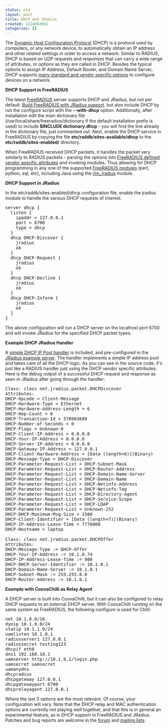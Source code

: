 ```yaml
---
status: old
layout: post
title: DHCP and JRadius
created: 1224663082
categories: []
---
```

The <a href="http://en.wikipedia.org/wiki/Dynamic_Host_Configuration_Protocol">Dynamic Host Configuration Protocol</a> (DHCP) is a protocol used by computers, or any network device, to automatically obtain an IP address and other related settings in order to access a network. Similar to RADIUS, DHCP is based on UDP requests and responses that can carry a wide range of attributes, or <em>options</em> as they are called in DHCP. Besides the typical options to assign IP Address, Default Router, and Domain Name Server, DHCP supports <a href="http://www.ietf.org/rfc/rfc2132.txt">many standard and vendor specific options</a> to configure devices on a network.

<strong>DHCP Support in FreeRADIUS</strong>

The latest <a href="http://freeradius.org/download.html">FreeRADIUS</a> server supports DHCP and JRadius, but not per default. <a href="http://www.coova.org/wiki/JRadius_FreeRADIUS">Build FreeRADIUS with JRadius support</a>, but also include DHCP by run the configure script with the <strong>&#45;&#45;with-dhcp</strong> option. Additionally, after installation edit the main dictionary file (/usr/local/share/freeradius/dictionary if the default installation prefix is used) to include <strong>$INCLUDE dictionary.dhcp</strong> - you will find the line already in the dictionary file, just commented out. Next, enable the DHCP service in FreeRADIUS by copying the file <strong>etc/raddb/sites-available/dhcp</strong> to the <strong>etc/raddb/sites-enabled/</strong> directory.

When FreeRADIUS received DHCP packets, it handles the packet very similarly to RADIUS packets - parsing the options into <a href="http://dev.coova.org/svn/cjradius/trunk/freeradius/dict/dictionary.dhcp">FreeRADIUS defined vendor specific attributes</a> and invoking modules. Thus allowing for DHCP programming in any one of the supported <a href="http://wiki.freeradius.org/Base_Modules">FreeRADIUS modules</a> (perl, python, sql, etc), including Java using the <a href="http://wiki.freeradius.org/Rlm_jradius">rlm_jradius</a> module.

<strong>DHCP Support in JRadius</strong>

In the etc/raddb/sites-enabled/dhcp configuration file, enable the jradius module to handle the various DHCP requests of interest.
<pre>server dhcp {
&nbsp;&nbsp;listen {
&nbsp;&nbsp;&nbsp;&nbsp;ipaddr = 127.0.0.1
&nbsp;&nbsp;&nbsp;&nbsp;port = 6700
&nbsp;&nbsp;&nbsp;&nbsp;type = dhcp
&nbsp;&nbsp;}
&nbsp;&nbsp;dhcp DHCP-Discover {
&nbsp;&nbsp;&nbsp;&nbsp;jradius
&nbsp;&nbsp;&nbsp;&nbsp;ok
&nbsp;&nbsp;}
&nbsp;&nbsp;dhcp DHCP-Request {
&nbsp;&nbsp;&nbsp;&nbsp;jradius
&nbsp;&nbsp;&nbsp;&nbsp;ok
&nbsp;&nbsp;}
&nbsp;&nbsp;dhcp DHCP-Decline {
&nbsp;&nbsp;&nbsp;&nbsp;jradius
&nbsp;&nbsp;&nbsp;&nbsp;ok
&nbsp;&nbsp;}
&nbsp;&nbsp;dhcp DHCP-Inform {
&nbsp;&nbsp;&nbsp;&nbsp;jradius
&nbsp;&nbsp;&nbsp;&nbsp;ok
&nbsp;&nbsp;}
}</pre>
The above configuration will run a DHCP server on the localhost port 6700 and will invoke JRadius for the specified DHCP packet types.

<strong>Example DHCP JRadius Handler</strong>

A <a href="http://dev.coova.org/svn/cjradius/trunk/extended/src/main/java/net/jradius/handler/dhcp/DHCPPoolHandler.java">simple DHCP IP Pool handler</a> is included, and pre-configured in the <a href="/JRadius/RunServer">JRadius example server</a>. The handler implements a simple IP address pool and takes care of all the DHCP logic. As you can see in the source code, it's just like a RADIUS handler just using the DHCP vendor specific attributes. Here is the debug output of a successful DHCP request and response as seen in JRadius after going through the handler:
<pre>Class: class net.jradius.packet.DHCPDiscover
Attributes:
DHCP-Opcode = Client-Message
DHCP-Hardware-Type = Ethernet
DHCP-Hardware-Address-Length = 6
DHCP-Hop-Count = 0
DHCP-Transaction-Id = 570983689
DHCP-Number-of-Seconds = 0
DHCP-Flags = Unknown-0
DHCP-Client-IP-Address = 0.0.0.0
DHCP-Your-IP-Address = 0.0.0.0
DHCP-Server-IP-Address = 0.0.0.0
DHCP-Gateway-IP-Address = 127.0.0.1
DHCP-Client-Hardware-Address = [Data (length=6)](Binary)
DHCP-Message-Type = DHCP-Discover
DHCP-Parameter-Request-List = DHCP-Subnet-Mask
DHCP-Parameter-Request-List = DHCP-Router-Address
DHCP-Parameter-Request-List = DHCP-Domain-Name-Server
DHCP-Parameter-Request-List = DHCP-Domain-Name
DHCP-Parameter-Request-List = DHCP-Netinfo-Address
DHCP-Parameter-Request-List = DHCP-Netinfo-Tag
DHCP-Parameter-Request-List = DHCP-Directory-Agent
DHCP-Parameter-Request-List = DHCP-Service-Scope
DHCP-Parameter-Request-List = DHCP-LDAP
DHCP-Parameter-Request-List = Unknown-252
DHCP-DHCP-Maximum-Msg-Size = 1500
DHCP-Client-Identifier = [Data (length=7)](Binary)
DHCP-IP-Address-Lease-Time = 7776000
DHCP-Hostname = laptop

Class: class net.jradius.packet.DHCPOffer
Attributes:
DHCP-Message-Type := DHCP-Offer
DHCP-Your-IP-Address := 10.1.0.74
DHCP-IP-Address-Lease-Time := 900
DHCP-DHCP-Server-Identifier := 10.1.0.1
DHCP-Domain-Name-Server := 10.1.0.1
DHCP-Subnet-Mask := 255.255.0.0
DHCP-Router-Address := 10.1.0.1</pre>

<strong>Example with CoovaChilli as Relay Agent</strong>

A DHCP server is built into CoovaChilli, but it can also be configured to relay DHCP requests to an external DHCP server. With CoovaChilli running on the same system as FreeRADIUS, the following configure is used for Chilli:
<pre>net 10.1.0.0/16
dynip 10.1.0.0/24
statip 10.1.1.0/24
uamlisten 10.1.0.1
radiusserver1 127.0.0.1
radiussecret testing123
dhcpif eth0
dns1 192.168.10.1
uamserver http://10.1.0.1/login.php
uamsecret uamsecret
uamanydns
dhcpradius
dhcpgateway 127.0.0.1
dhcpgatewayport 6700
dhcprelayagent 127.0.0.1</pre>
Where the last 3 options are the most relevant. Of course, your configuration will vary. Note that the DHCP relay and MAC authentication options are currently not playing well together, and that this is in general an experimental feature, as is DHCP support in FreeRADIUS and JRadius. Patches and bug reports are welcome in the <a href="/forum/">forum</a> and <a href="/MailingLists">mailing lists</a>.
